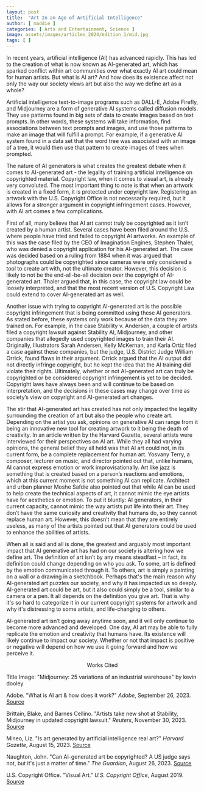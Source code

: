 ```yaml
---
layout: post
title:  "Art In an Age of Artificial Intelligence"
author: [ maddie ]
categories: [ Arts and Entertainment, Science ]
image: assets/images/articles_2024/edition_1/mid.jpg
tags: [ ]
---
```

In recent years, artificial intelligence (AI) has advanced rapidly. This has led to the creation of what is now known as AI-generated art, which has sparked conflict within art communities over what exactly AI art could mean for human artists. But what is AI art? And how does its existence affect not only the way our society views art but also the way we define art as a whole?  

Artificial intelligence text-to-image programs such as DALL-E, Adobe Firefly, and Midjourney are a form of generative AI systems called diffusion models. They use patterns found in big sets of data to create images based on text prompts. In other words, these systems will take information, find associations between text prompts and images, and use those patterns to make an image that will fulfill a prompt. For example, if a generative AI system found in a data set that the word tree was associated with an image of a tree, it would then use that pattern to create images of trees when prompted. 

The nature of AI generators is what creates the greatest debate when it comes to AI-generated art - the legality of training artificial intelligence on copyrighted material. Copyright law, when it comes to visual art, is already very convoluted. The most important thing to note is that when an artwork is created in a fixed form, it is protected under copyright law. Registering an artwork with the U.S. Copyright Office is not necessarily required, but it allows for a stronger argument in copyright infringement cases. However, with AI art comes a few complications.  

First of all, many believe that AI art cannot truly be copyrighted as it isn’t created by a human artist. Several cases have been filed around the U.S. where people have tried and failed to copyright AI artworks. An example of this was the case filed by the CEO of Imagination Engines, Stephen Thaler, who was denied a copyright application for his AI-generated art. The case was decided based on a ruling from 1884 when it was argued that photographs could be copyrighted since cameras were only considered a tool to create art with, not the ultimate creator. However, this decision is likely to not be the end-all-be-all decision over the copyright of AI-generated art. Thaler argued that, in this case, the copyright law could be loosely interpreted, and that the most recent version of U.S. Copyright Law could extend to cover AI-generated art as well.   

Another issue with trying to copyright AI-generated art is the possible copyright infringement that is being committed using these AI generators. As stated before, these systems only work because of the data they are trained on. For example, in the case Stability v. Andersen, a couple of artists filed a copyright lawsuit against Stability AI, Midjourney, and other companies that allegedly used copyrighted images to train their AI. Originally, Illustrators Sarah Andersen, Kelly McKernan, and Karla Ortiz filed a case against these companies, but the judge, U.S. District Judge William Orrick, found flaws in their argument. Orrick argued that the AI output did not directly infringe copyright, but he kept the idea that the AI training did violate their rights. Ultimately, whether or not AI-generated art can truly be copyrighted or be considered copyright infringement is yet to be decided. Copyright laws have always been and will continue to be based on interpretation, and the decisions in these cases may change over time as society’s view on copyright and AI-generated art changes. 

The stir that AI-generated art has created has not only impacted the legality surrounding the creation of art but also the people who create art. Depending on the artist you ask, opinions on generative AI can range from it being an innovative new tool for creating artwork to it being the death of creativity. In an article written by the Harvard Gazette, several artists were interviewed for their perspectives on AI art. While they all had varying opinions, the general belief they all held was that AI art could not, in its current form, be a complete replacement for human art. Yosvany Terry, a composer, lecturer on music, and director pointed out that, unlike humans, AI cannot express emotion or work improvisationally. Art like jazz is something that is created based on a person’s reactions and emotions, which at this current moment is not something AI can replicate. Architect and urban planner Moshe Safdie also pointed out that while AI can be used to help create the technical aspects of art, it cannot mimic the eye artists have for aesthetics or emotion. To put it bluntly: AI generators, in their current capacity, cannot mimic the way artists put life into their art. They don’t have the same curiosity and creativity that humans do, so they cannot replace human art. However, this doesn’t mean that they are entirely useless, as many of the artists pointed out that AI generators could be used to enhance the abilities of artists.  

When all is said and all is done, the greatest and arguably most important impact that AI generative art has had on our society is altering how we define art. The definition of art isn’t by any means steadfast – in fact, its definition could change depending on who you ask. To some, art is defined by the emotion communicated through it. To others, art is simply a painting on a wall or a drawing in a sketchbook. Perhaps that's the main reason why AI-generated art puzzles our society, and why it has impacted us so deeply. AI-generated art could be art, but it also could simply be a tool, similar to a camera or a pen. It all depends on the definition you give art. That is why it's so hard to categorize it in our current copyright systems for artwork and why it's distressing to some artists, and life-changing to others.  

AI-generated art isn’t going away anytime soon, and it will only continue to become more advanced and developed. One day, AI art may be able to fully replicate the emotion and creativity that humans have. Its existence will likely continue to impact our society. Whether or not that impact is positive or negative will depend on how we use it going forward and how we perceive it.  

<center>Works Cited</center> 

Title Image: "Midjourney: 25 variations of an industrial warehouse" by kevin dooley 

Adobe. "What is AI art & how does it work?" *Adobe*, September 26, 2023. [Source](https://www.adobe.com/products/firefly/discover/what-is-ai-art.html)

Brittain, Blake, and Barnes Cellino. "Artists take new shot at Stability, Midjourney in updated copyright lawsuit." *Reuters*, November 30, 2023. [Source](https://www.reuters.com/legal/litigation/artists-take-new-shot-stability-midjourney-updated-copyright-lawsuit-2023-11-30/)

Mineo, Liz. "Is art generated by artificial intelligence real art?" *Harvard Gazette*, August 15, 2023. [Source](https://news.harvard.edu/gazette/story/2023/08/is-art-generated-by-artificial-intelligence-real-art/)

Naughton, John. "Can AI-generated art be copyrighted? A US judge says not, but it's just a matter of time." *The Guardian*, August 26, 2023. [Source](https://www.theguardian.com/commentisfree/2023/aug/26/ai-generated-art-copyright-law-recent-entrance-paradise-creativity-machine)

U.S. Copyright Office. "Visual Art." *U.S. Copyright Office*, August 2019. [Source](https://www.copyright.gov/engage/docs/visual_art.pdf)
